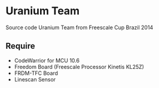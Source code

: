 # Uranium Team

Source code Uranium Team from Freescale Cup Brazil 2014

## Require

- CodeWarrior for MCU 10.6
- Freedom Board (Freescale Processor Kinetis KL25Z)
- FRDM-TFC Board
- Linescan Sensor
